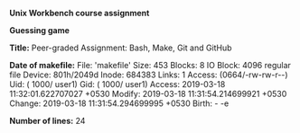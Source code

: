 **Unix Workbench course assignment**

**Guessing game**

**Title:** Peer-graded Assignment: Bash, Make, Git and GitHub

**Date of makefile:** 
  File: 'makefile'
  Size: 453       	Blocks: 8          IO Block: 4096   regular file
Device: 801h/2049d	Inode: 684383      Links: 1
Access: (0664/-rw-rw-r--)  Uid: ( 1000/   user1)   Gid: ( 1000/   user1)
Access: 2019-03-18 11:32:01.622707027 +0530
Modify: 2019-03-18 11:31:54.214699921 +0530
Change: 2019-03-18 11:31:54.294699995 +0530
 Birth: -
-e 

**Number of lines:** 
24
